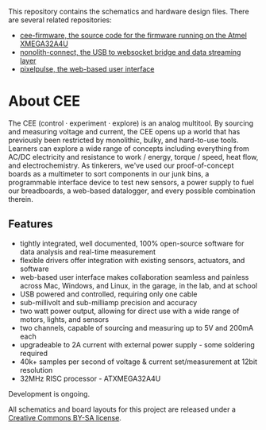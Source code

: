 This repository contains the schematics and hardware design files. There are several related repositories:

  * [cee-firmware, the source code for the firmware running on the Atmel XMEGA32A4U](https://github.com/nonolith/cee-firmware)
  * [nonolith-connect, the USB to websocket bridge and data streaming layer](https://github.com/nonolith/connect)
  * [pixelpulse, the web-based user interface](https://github.com/nonolith/pixelpulse)

# About CEE

The CEE (control · experiment · explore) is an analog multitool. By sourcing and measuring voltage and current, the CEE opens up a world that has previously been restricted by monolithic, bulky, and hard-to-use tools. Learners can explore a wide range of concepts including everything from AC/DC electricity and resistance to work / energy, torque / speed, heat flow, and electrochemistry. As tinkerers, we've used our proof-of-concept boards as a multimeter to sort components in our junk bins, a programmable interface device to test new sensors, a power supply to fuel our breadboards, a web-based datalogger, and every possible combination therein. 

## Features

  - tightly integrated, well documented, 100% open-source software for data analysis and real-time measurement
  - flexible drivers offer integration with existing sensors, actuators, and software
  - web-based user interface makes collaboration seamless and painless across Mac, Windows, and Linux, in the garage, in the lab, and at school
  - USB powered and controlled, requiring only one cable
  - sub-millivolt and sub-milliamp precision and accuracy
  - two watt power output, allowing for direct use with a wide range of motors, lights, and sensors
  - two channels, capable of sourcing and measuring up to 5V and 200mA each
  - upgradeable to 2A current with external power supply - some soldering required
  - 40k+ samples per second of voltage & current set/measurement at 12bit resolution
  - 32MHz RISC processor - ATXMEGA32A4U 


Development is ongoing.

All schematics and board layouts for this project are released under a [Creative Commons BY-SA license](http://creativecommons.org/licenses/by-sa/3.0/).
